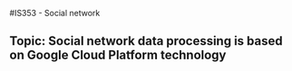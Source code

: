 #IS353 - Social network
## Topic: Social network data processing is based on Google Cloud Platform technology
